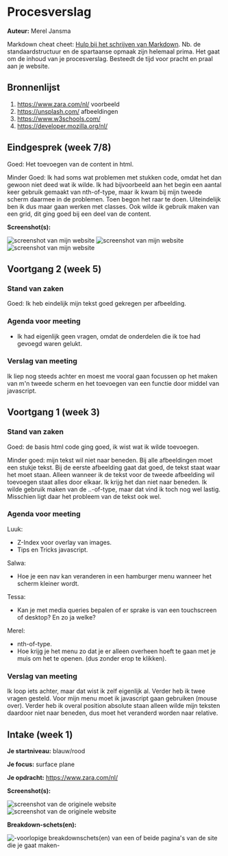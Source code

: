 # Procesverslag
**Auteur:** Merel Jansma

Markdown cheat cheet: [Hulp bij het schrijven van Markdown](https://github.com/adam-p/markdown-here/wiki/Markdown-Cheatsheet). Nb. de standaardstructuur en de spartaanse opmaak zijn helemaal prima. Het gaat om de inhoud van je procesverslag. Besteedt de tijd voor pracht en praal aan je website.



## Bronnenlijst
1. https://www.zara.com/nl/ voorbeeld
2. https://unsplash.com/ afbeeldingen
3. https://www.w3schools.com/ 
4. https://developer.mozilla.org/nl/ 



## Eindgesprek (week 7/8)

Goed:
Het toevoegen van de content in html.

Minder Goed:
Ik had soms wat problemen met stukken code, omdat het dan gewoon niet deed wat ik wilde. Ik had bijvoorbeeld aan het begin een aantal keer gebruik gemaakt van nth-of-type, maar ik kwam bij mijn tweede scherm daarmee in de problemen. Toen begon het raar te doen. Uiteindelijk ben ik dus maar gaan werken met classes. Ook wilde ik gebruik maken van een grid, dit ging goed bij een deel van de content.

**Screenshot(s):**

![screenshot van mijn website](images/10.png)
![screenshot van mijn website](images/11.png)
![screenshot van mijn website](images/12.png)


## Voortgang 2 (week 5)

### Stand van zaken

Goed:
Ik heb eindelijk mijn tekst goed gekregen per afbeelding. 

### Agenda voor meeting
- Ik had eigenlijk geen vragen, omdat de onderdelen die ik toe had gevoegd waren gelukt. 

### Verslag van meeting
Ik liep nog steeds achter en moest me vooral gaan focussen op het maken van m'n tweede scherm en het toevoegen van een functie door middel van javascript.



## Voortgang 1 (week 3)

### Stand van zaken

Goed:
de basis html code ging goed, ik wist wat ik wilde toevoegen.

Minder goed:
mijn tekst wil niet naar beneden. Bij alle afbeeldingen moet een stukje tekst. Bij de eerste afbeelding gaat dat goed, de tekst staat waar het moet staan. Alleen wanneer ik de tekst voor de tweede afbeelding wil toevoegen staat alles door elkaar. Ik krijg het dan niet naar beneden. Ik wilde gebruik maken van de ..-of-type, maar dat vind ik toch nog wel lastig. Misschien ligt daar het probleem van de tekst ook wel. 


### Agenda voor meeting

Luuk: 
- Z-Index voor overlay van images.
- Tips en Tricks javascript.

Salwa:
- Hoe je een nav kan veranderen in een hamburger menu wanneer het scherm kleiner wordt.

Tessa:
- Kan je met media queries bepalen of er sprake is van een touchscreen of desktop? En zo ja welke?

Merel:
- nth-of-type.
- Hoe krijg je het menu zo dat je er alleen overheen hoeft te gaan met je muis om het te openen. (dus zonder erop te klikken).

### Verslag van meeting

Ik loop iets achter, maar dat wist ik zelf eigenlijk al. Verder heb  ik twee vragen gesteld. Voor mijn menu moet ik javascript gaan gebruiken (mouse over). Verder heb ik overal position absolute staan alleen wilde mijn teksten daardoor niet naar beneden, dus moet het veranderd worden naar relative.  



## Intake (week 1)

**Je startniveau:** blauw/rood

**Je focus:** surface plane

**Je opdracht:** https://www.zara.com/nl/

**Screenshot(s):**

![screenshot van de originele website](images/13.png) 
![screenshot van de originele website](images/14.png)  


**Breakdown-schets(en):**

![-voorlopige breakdownschets(en) van een of beide pagina's van de site die je gaat maken-](images/15.jpg)

